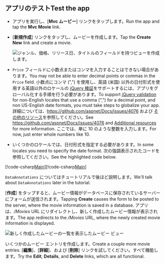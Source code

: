 
## <a name="test-the-app"></a><span data-ttu-id="942d1-101">アプリのテスト</span><span class="sxs-lookup"><span data-stu-id="942d1-101">Test the app</span></span>

* <span data-ttu-id="942d1-102">アプリを実行し、[**Mvc ムービー**] リンクをタップします。</span><span class="sxs-lookup"><span data-stu-id="942d1-102">Run the app and tap the **Mvc Movie** link.</span></span>
* <span data-ttu-id="942d1-103">[**新規作成**] リンクをタップし、ムービーを作成します。</span><span class="sxs-lookup"><span data-stu-id="942d1-103">Tap the **Create New** link and create a movie.</span></span>

  ![ジャンル、価格、リリース日、タイトルのフィールドを持つビューを作成します。](../../tutorials/first-mvc-app/adding-model/_static/movies.png)

* <span data-ttu-id="942d1-105">`Price` フィールドに小数点またはコンマを入力することはできない場合があります。</span><span class="sxs-lookup"><span data-stu-id="942d1-105">You may not be able to enter decimal points or commas in the `Price` field.</span></span> <span data-ttu-id="942d1-106">小数点にコンマ (",") を使用し、英語 (米国) 以外の日付形式を使用する英語以外のロケールの [jQuery 検証](http://jqueryvalidation.org/)をサポートするには、アプリをグローバル化する手順を行う必要があります。</span><span class="sxs-lookup"><span data-stu-id="942d1-106">To support [jQuery validation](http://jqueryvalidation.org/) for non-English locales that use a comma (",") for a decimal point, and non US-English date formats, you must take steps to globalize your app.</span></span> <span data-ttu-id="942d1-107">詳細については、https://github.com/aspnet/Docs/issues/4076 および [その他のリソース](#additional-resources)を参照してください。</span><span class="sxs-lookup"><span data-stu-id="942d1-107">See https://github.com/aspnet/Docs/issues/4076 and [Additional resources](#additional-resources) for more information.</span></span> <span data-ttu-id="942d1-108">ここでは、単に 10 のような整数を入力します。</span><span class="sxs-lookup"><span data-stu-id="942d1-108">For now, just enter whole numbers like 10.</span></span>

<a name="displayformatdatelocal"></a>

* <span data-ttu-id="942d1-109">いくつかのロケールでは、日付形式を指定する必要があります。</span><span class="sxs-lookup"><span data-stu-id="942d1-109">In some locales you need to specify the date format.</span></span> <span data-ttu-id="942d1-110">次の強調表示されたコードを参照してください。</span><span class="sxs-lookup"><span data-stu-id="942d1-110">See the highlighted code below.</span></span>

<span data-ttu-id="942d1-111">[!code-csharp[Main](../../tutorials/first-mvc-app/start-mvc/sample/MvcMovie/Models/MovieDateFormat.cs?name=snippet_1&highlight=2,10)]</span><span class="sxs-lookup"><span data-stu-id="942d1-111">[!code-csharp[Main](../../tutorials/first-mvc-app/start-mvc/sample/MvcMovie/Models/MovieDateFormat.cs?name=snippet_1&highlight=2,10)]</span></span>

<span data-ttu-id="942d1-112">`DataAnnotations` についてはチュートリアルで後ほど説明します。</span><span class="sxs-lookup"><span data-stu-id="942d1-112">We'll talk about `DataAnnotations` later in the tutorial.</span></span>

<span data-ttu-id="942d1-113">[**作成**] をタップすると、ムービー情報がデータベースに保存されているサーバーにフォームが送信されます。</span><span class="sxs-lookup"><span data-stu-id="942d1-113">Tapping **Create** causes the form to be posted to the server, where the movie information is saved in a database.</span></span> <span data-ttu-id="942d1-114">アプリは、*/Movies* URL にリダイレクトし、新しく作成したムービー情報が表示されます。</span><span class="sxs-lookup"><span data-stu-id="942d1-114">The app redirects to the */Movies* URL, where the newly created movie information is displayed.</span></span>

![新しく作成したムービーの一覧を表示したムービー ビュー](../../tutorials/first-mvc-app/adding-model/_static/h.png)

<span data-ttu-id="942d1-116">いくつかのムービー エントリを作成します。</span><span class="sxs-lookup"><span data-stu-id="942d1-116">Create a couple more movie entries.</span></span> <span data-ttu-id="942d1-117">[**編集**]、[**詳細**]、および [**削除**] リンクを試してください。すべて機能します。</span><span class="sxs-lookup"><span data-stu-id="942d1-117">Try the **Edit**, **Details**, and **Delete** links, which are all functional.</span></span>
